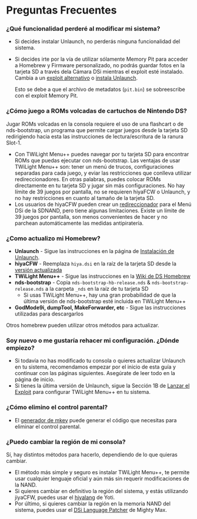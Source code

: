 # Preguntas Frecuentes

### ¿Qué funcionalidad perderé al modificar mi sistema?
- Si decides instalar Unlaunch, no perderás ninguna funcionalidad del sistema.
- Si decides irte por la vía de utilizar sólamente Memory Pit para acceder a Homebrew y Firmware personalizado, no podrás guardar fotos en la tarjeta SD a través dela Cámara DSi mientras el exploit esté instalado. Cambia a un [exploit alternativo](alternate-exploits) o [instala Unlaunch](/installing-unlaunch).

   Esto se debe a que el archivo de metadatos (`pit.bin`) se sobreescribe con el exploit Memory Pit.

### ¿Cómo juego a ROMs volcadas de cartuchos de Nintendo DS?
Jugar ROMs volcadas en la consola requiere el uso de una flashcart o de nds-bootstrap, un programa que permite cargar juegos desde la tarjeta SD redirigiendo hacia esta las instrucciones de lectura/escritura de la ranura Slot-1.
- Con TWiLight Menu++ puedes navegar por tu tarjeta SD para encontrar ROMs que puedas ejecutar con nds-bootstrap. Las ventajas de usar TWiLight Menu++ son: tener un menú de trucos, configuraciones separadas para cada juego, y eviar las restricciones que conlleva utilizar redireccionadores. En otras palabras, puedes colocar ROMs directamente en tu tarjeta SD y jugar sin más configuraciones. No hay límite de 39 juegos por pantalla, no se requieren hiyaFCW o Unlaunch, y no hay restricciones en cuanto al tamaño de la tarjeta SD.
- Los usuarios de hiyaCFW pueden crear un [redireccionador](nds-bootstrap-forwarders) para el Menú DSi de la SDNAND, pero tiene algunas limitaciones. Existe un límite de 39 juegos por pantalla, son menos convenientes de hacer y no parchean automáticamente las medidas antipiratería.

### ¿Como actualizo mi Homebrew?
- **Unlaunch** - Sigue las instrucciones en la página de [Instalación de Unlaunch](/installing-unlaunch).
- **hiyaCFW** - Reemplaza `hiya.dsi` en la raíz de la tarjeta SD desde la [versión actualizada](https://github.com/RocketRobz/hiyaCFW/releases)
- **TWiLight Menu++** - Sigue las instrucciones en la [Wiki de DS Homebrew](https://wiki.ds-homebrew.com/twilightmenu/updating-dsi)
- **nds-bootstrap** - Copia `nds-bootstrap-hb-release.nds` & `nds-bootstrap-release.nds` a la carpeta `_nds` en la raíz de tu tarjeta SD
   - Si usas TWiLight Menu++, hay una gran probabilidad de que la última versión de nds-bootstrap esté incluida en TWiLight Menu++
- **GodMode9i, dumpTool, MakeForwarder, etc** - Sigue las instrucciones utilizadas para descargarlos

Otros homebrew pueden utilizar otros métodos para actualizar.

### Soy nuevo o me gustaría rehacer mi configuración. ¿Dónde empiezo?
- Si todavía no has modificado tu consola o quieres actualizar Unlaunch en tu sistema, recomendamos empezar por el inicio de esta guía y continuar con las páginas siguientes. Asegúrate de leer todo en la página de inicio.
- Si tienes la última versión de Unlaunch, sigue la Sección 1B de [Lanzar el Exploit](launching-the-exploit.html#twilight-menu) para configurar TWiLight Menu++ en tu sistema.

### ¿Cómo elimino el control parental?
- El [generador de mkey](https://mkey.salthax.org) puede generar el código que necesitas para eliminar el control parental.

### ¿Puedo cambiar la región de mi consola?
Sí, hay distintos métodos para hacerlo, dependiendo de lo que quieras cambiar.
- El método más simple y seguro es instalar TWiLight Menu++, te permite usar cualquier lenguaje oficial y aún más sin requerir modificaciones de la NAND.
- Si quieres cambiar en definitivo la región del sistema, y estás utilizando jiyaCFW, puedes usar el [hiyalang](https://github.com/Yoti/cli_hiyalang/releases) de Yoti.
- Por último, si quieres cambiar la región en la memoria NAND del sistema, puedes usar el [DSi Language Patcher](https://gbatemp.net/threads/release-dsi-language-patcher.582836/) de Mighty Max.
